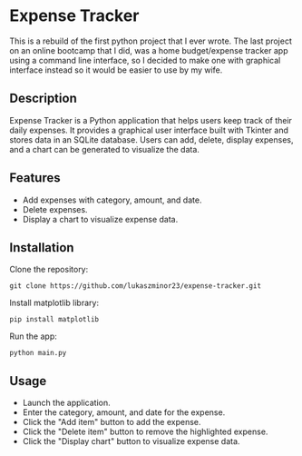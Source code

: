 # Expense Tracker

This is a rebuild of the first python project that I ever wrote. The last project on an online bootcamp that I did, was a home budget/expense tracker app using a command line interface, so I decided to make one with graphical interface instead so it would be easier to use by my wife.

## Description

Expense Tracker is a Python application that helps users keep track of their daily expenses. It provides a graphical user interface built with Tkinter and stores data in an SQLite database. Users can add, delete, display expenses, and a chart can be generated to visualize the data.

## Features

- Add expenses with category, amount, and date.
- Delete expenses.
- Display a chart to visualize expense data.

## Installation

Clone the repository:

    git clone https://github.com/lukaszminor23/expense-tracker.git
Install matplotlib library:

    pip install matplotlib
Run the app:

    python main.py

## Usage
- Launch the application.
- Enter the category, amount, and date for the expense.
- Click the "Add item" button to add the expense.
- Click the "Delete item" button to remove the highlighted expense.
- Click the "Display chart" button to visualize expense data.
